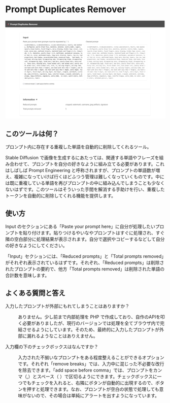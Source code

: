 # Prompt Duplicates Remover

<img src="../artworks/screenshot.png" alt="このツールのスクリーンショット" />

## このツールは何？

プロンプト内に存在する重複した単語を自動的に削除してくれるツール。

Stable Diffusion で画像を生成するにあたっては、関連する単語やフレーズを組み合わせて、プロンプトを自分の好きなように組み立てる必要があります。これはしばしば Prompt Engineering と呼称されますが、プロンプトの単語数が増え、複雑になっていけば行くほどふつう管理は難しくなっていくものです。中には既に重複している単語を再びプロンプトの中に組み込んでしまうことも少なくないはずです。このツールはそういった手間を解消する手助けを行い、重複したトークンを自動的に削除してくれる機能を提供します。

## 使い方

Input のセクションにある「Paste your prompt here」に自分が処理したいプロンプトを貼り付けます。貼りつけるやいなやプロンプトはすぐに処理され、すぐ隣の空白部分に処理結果が表示されます。自分で選択やコピーするなどして自分の好きなようにしてください。

「Input」セクションには、「Reduced prompts」と「Total prompts removed」がそれぞれ表示されているはずです。それぞれ、「Reduced prompts」は削除されたプロンプトの要約で、他方「Total prompts removed」は削除された単語の合計数を意味します。

## よくある質問と答え

<dl>
  <dt>
    <p>
      入力したプロンプトが外部にもれてしまうことはありますか？
    </p>
  </dt>
  <dd>
    <p>
      ありません。少し前まで内部処理を PHP で作成しており、自作のAPIを叩く必要がありましたが、現行のバージョンでは処理を全てブラウザ内で完結させるようにしています。そのため、最終的に入力したプロンプトが外部に漏れるようなことはありえません。  
    </p>
  </dd>
  <dt>
    <p>
      入力欄の下のチェックボックスはなんですか？
    </p>
  </dt>
  <dd>
    <p>
      入力された不揃いなプロンプトをある程度整えることができるオプションです。それぞれ「remove breaks」では、入力中に混じった不必要な改行を除去できます。「add space before comma」では、プロンプトをカンマ（,）とスペース（ ）で区切るようにできます。チェックボックスに一つでもチェックを入れると、右隣にボタンが自動的に出現するので、ボタンを押すと処理できます。なお、プロンプトが空白の状態で処理しても意味がないので、その場合は単純にアラートを出すようになっています。
    </p>
  </dd>
</dl>
